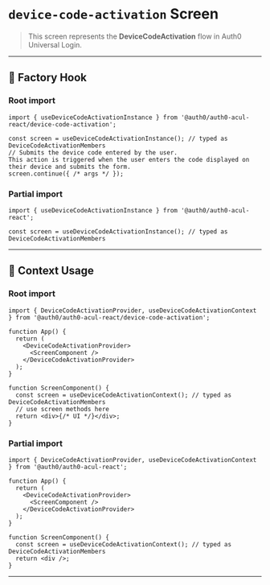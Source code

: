 # `device-code-activation` Screen

> This screen represents the **DeviceCodeActivation** flow in Auth0 Universal Login.

---

## 🔹 Factory Hook
### Root import
```tsx
import { useDeviceCodeActivationInstance } from '@auth0/auth0-acul-react/device-code-activation';

const screen = useDeviceCodeActivationInstance(); // typed as DeviceCodeActivationMembers
// Submits the device code entered by the user.
This action is triggered when the user enters the code displayed on their device and submits the form.
screen.continue({ /* args */ });
```

### Partial import
```tsx
import { useDeviceCodeActivationInstance } from '@auth0/auth0-acul-react';

const screen = useDeviceCodeActivationInstance(); // typed as DeviceCodeActivationMembers
```

---

## 🔹 Context Usage

### Root import
```tsx
import { DeviceCodeActivationProvider, useDeviceCodeActivationContext } from '@auth0/auth0-acul-react/device-code-activation';

function App() {
  return (
    <DeviceCodeActivationProvider>
      <ScreenComponent />
    </DeviceCodeActivationProvider>
  );
}

function ScreenComponent() {
  const screen = useDeviceCodeActivationContext(); // typed as DeviceCodeActivationMembers
  // use screen methods here
  return <div>{/* UI */}</div>;
}
```


### Partial import
```tsx
import { DeviceCodeActivationProvider, useDeviceCodeActivationContext } from '@auth0/auth0-acul-react';

function App() {
  return (
    <DeviceCodeActivationProvider>
      <ScreenComponent />
    </DeviceCodeActivationProvider>
  );
}

function ScreenComponent() {
  const screen = useDeviceCodeActivationContext(); // typed as DeviceCodeActivationMembers
  return <div />;
}
```

---
